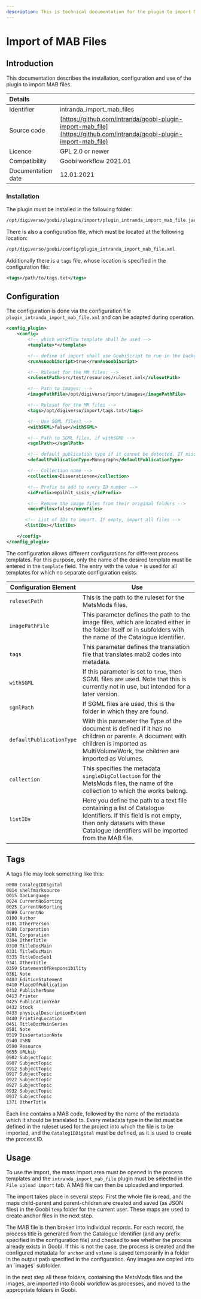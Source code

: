 ```yaml
---
description: This is technical documentation for the plugin to import MAB files to processes in Goobi workflow.
---
```


# Import of MAB Files

## Introduction

This documentation describes the installation, configuration and use of the plugin to import MAB files.

| Details |  |
| :--- | :--- |
| Identifier | intranda\_import\_mab\_files |
| Source code | [https://github.com/intranda/goobi-plugin-import-mab_file](https://github.com/intranda/goobi-plugin-import-mab_file) |
| Licence | GPL 2.0 or newer |
| Compatibility | Goobi workflow 2021.01 |
| Documentation date | 12.01.2021 |

### Installation

The plugin must be installed in the following folder:

```bash
/opt/digiverso/goobi/plugins/import/plugin_intranda_import_mab_file.jar
```

There is also a configuration file, which must be located at the following location:

```bash
/opt/digiverso/goobi/config/plugin_intranda_import_mab_file.xml
```
Additionally there is a `tags` file, whose location is specified in the configuration file:

```xml
<tags>/path/to/tags.txt</tags>
```

## Configuration

The configuration is done via the configuration file `plugin_intranda_import_mab_file.xml` and can be adapted during operation.

```xml
<config_plugin>
    <config>
        <!-- which workflow template shall be used -->
        <template>*</template>

        <!-- define if import shall use GoobiScript to run in the background -->
        <runAsGoobiScript>true</runAsGoobiScript>

        <!-- Ruleset for the MM files: -->
        <rulesetPath>src/test/resources/ruleset.xml</rulesetPath>

        <!-- Path to images: -->
        <imagePathFile>/opt/digiverso/import/images</imagePathFile>

        <!-- Ruleset for the MM files -->
        <tags>/opt/digiverso/import/tags.txt</tags>

        <!-- Use SGML files? -->
        <withSGML>false</withSGML>

        <!-- Path to SGML files, if withSGML -->
        <sgmlPath></sgmlPath>

        <!-- default publication type if it cannot be detected. If missing or empty, no record will be created -->
        <defaultPublicationType>Monograph</defaultPublicationType>

        <!-- Collection name -->
        <collection>Disserationen</collection>

        <!-- Prefix to add to every ID number -->        
        <idPrefix>mpilhlt_sisis_</idPrefix>

        <!-- Remove the image files from their original folders -->   
        <moveFiles>false</moveFiles>

       <!-- List of IDs to import. If empty, import all files -->
       <listIDs></listIDs>

    </config>
</config_plugin>
```

The configuration allows different configurations for different process templates. For this purpose, only the name of the desired template must be entered in the `template` field. The entry with the value `*` is used for all templates for which no separate configuration exists.

| Configuration Element | Use |
|---|---|
| `rulesetPath` | This is the path to the ruleset for the MetsMods files. | 
| `imagePathFile` | This parameter defines the path to the image files, which are located either in the folder itself or in subfolders with the name of the Catalogue identifier. |
| `tags` | This parameter defines the translation file that translates mab2 codes into metadata. |
| `withSGML` |  If this parameter is set to `true`, then SGML files are used. Note that this is currently not in use, but intended for a later version. |
| `sgmlPath` | If SGML files are used, this is the folder in which they are found. |
| `defaultPublicationType` | With this parameter the Type of the document is defined if it has no children or parents. A document with children is imported as MultiVolumeWork, the children are imported as Volumes. |
| `collection` | This specifies the metadata `singleDigCollection` for the MetsMods files, the name of the collection to which the works belong. |
| `listIDs` | Here you define the path to a text file containing a list of Catalogue Identifiers. If this field is not empty, then only datasets with these Catalogue Identifiers will be imported from the MAB file. |


## Tags

A tags file may look something like this:

```bash
0000 CatalogIDDigital
0014 shelfmarksource
0015 DocLanguage
0024 CurrentNoSorting
0025 CurrentNoSorting
0089 CurrentNo
0100 Author
0101 OtherPerson
0200 Corporation
0201 Corporation
0304 OtherTitle
0310 TitleDocMain
0331 TitleDocMain
0335 TitleDocSub1
0341 OtherTitle
0359 StatementOfResponsibility
0361 Note
0403 EditionStatement
0410 PlaceOfPublication
0412 PublisherName
0413 Printer
0425 PublicationYear
0432 Stock
0433 physicalDescriptionExtent
0440 PrintingLocation
0451 TitleDocMainSeries
0501 Note
0519 DissertationNote
0540 ISBN
0590 Resource
0655 URLbib
0902 SubjectTopic
0907 SubjectTopic
0912 SubjectTopic
0917 SubjectTopic
0922 SubjectTopic
0927 SubjectTopic
0932 SubjectTopic
0937 SubjectTopic
1371 OtherTitle
```

Each line contains a MAB code, followed by the name of the metadata which it should be translated to. Every metadata type in the list must be defined in the ruleset used for the project into which the file is to be imported, and the `CatalogIDDigital` must be defined, as it is used to create the process ID.

## Usage

To use the import, the mass import area must be opened in the process templates and the `intranda_import_mab_file` plugin must be selected in the `File upload import` tab. A MAB file can then be uploaded and imported.

The import takes place in several steps. First the whole file is read, and the maps child-parent and parent-children are created and saved (as JSON files) in the Goobi `temp` folder for the current user. These maps are used to create anchor files in the next step.

The MAB file is then broken into individual records. For each record, the process title is generated from the Catalogue Identifier (and any prefix specified in the configuration file) and checked to see whether the process already exists in Goobi. If this is not the case, the process is created and the configured metadata for `anchor` and `volume` is saved temporarily in a folder in the output path specified in the configuration. Any images are copied into an ´images` subfolder.

In the next step all these folders, containing the MetsMods files and the images, are imported into Goobi workflow as processes, and moved to the appropriate folders in Goobi.